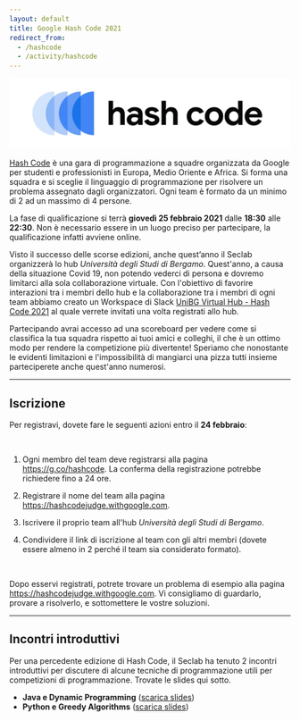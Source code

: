 ```yaml
---
layout: default
title: Google Hash Code 2021
redirect_from:
  - /hashcode
  - /activity/hashcode
---
```


<img class="img-responsive center-block"
     src="/assets/activities/hashcode/hashcode-2021.jpg" />
<br>

[Hash Code](https://codingcompetitions.withgoogle.com/hashcode) è una gara di
programmazione a squadre organizzata da Google per studenti e professionisti in
Europa, Medio Oriente e Africa. Si forma una squadra e si sceglie il linguaggio
di programmazione per risolvere un problema assegnato dagli organizzatori. Ogni
team è formato da un minimo di 2 ad un massimo di 4 persone.

La fase di qualificazione si terrà **giovedì 25 febbraio 2021** dalle **18:30**
alle **22:30**. Non è necessario essere in un luogo preciso per partecipare, la
qualificazione infatti avviene online.

Visto il successo delle scorse edizioni, anche quest’anno il Seclab organizzerà
lo hub *Università degli Studi di Bergamo*.
Quest'anno, a causa della situazione Covid 19, non potendo vederci di persona e
dovremo limitarci alla sola collaborazione virtuale.
Con l'obiettivo di favorire interazioni tra i membri dello hub e la
collaborazione tra i membri di ogni team abbiamo creato un Workspace di Slack
[UniBG Virtual Hub - Hash Code 2021](https://unibg-virtual-hub.slack.com) al
quale verrete invitati una volta registrati allo hub.

Partecipando avrai accesso ad una scoreboard per vedere come si classifica la
tua squadra rispetto ai tuoi amici e colleghi, il che è un ottimo modo per
rendere la competizione più divertente!
Speriamo che nonostante le evidenti limitazioni e l'impossibilità di mangiarci
una pizza tutti insieme parteciperete anche quest'anno numerosi.

--------------------------------------------------------------------------------

## Iscrizione


Per registravi, dovete fare le seguenti azioni entro il **24 febbraio**:

<br>

1. Ogni membro del team deve registrarsi alla pagina
   <https://g.co/hashcode>.
   La conferma della registrazione potrebbe richiedere fino a 24 ore.

2. Registrare il nome del team alla pagina <https://hashcodejudge.withgoogle.com>.

3. Iscrivere il proprio team all'hub *Università degli Studi di Bergamo*.

4. Condividere il link di iscrizione al team con gli altri membri
   (dovete essere almeno in 2 perché il team sia considerato formato).

<br>

Dopo esservi registrati, potrete trovare un problema di esempio alla pagina
<https://hashcodejudge.withgoogle.com>. Vi consigliamo di guardarlo,
provare a risolverlo, e sottomettere le vostre soluzioni.

--------------------------------------------------------------------------------

## Incontri introduttivi

Per una percedente edizione di Hash Code, il Seclab ha tenuto 2 incontri
introduttivi per discutere di alcune tecniche di programmazione utili per
competizioni di programmazione. Trovate le slides qui sotto.

* **Java e Dynamic Programming** ([scarica slides](/assets/activities/hashcode/unibg_seclab_hashcode_2018_java.pdf))
* **Python e Greedy Algorithms** ([scarica slides](/assets/activities/hashcode/unibg_seclab_hashcode_2018_python.pdf))
